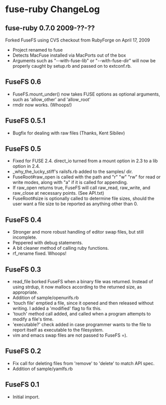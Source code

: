 fuse-ruby ChangeLog
==================

fuse-ruby 0.7.0 2009-??-??
-------------------------

Forked FuseFS using CVS checkout from RubyForge on April 17, 2009

* Project renamed to fuse
* Detects MacFuse installed via MacPorts out of the box
* Arguments such as "--with-fuse-lib" or "--with-fuse-dir" will now be 
	properly caught by setup.rb and passed on to extconf.rb.

FuseFS 0.6
---------------

* FuseFS.mount_under() now takes FUSE options as optional arguments, such as
  'allow_other' and 'allow_root'
* rmdir now works. (Whoops!)

FuseFS 0.5.1
---------------

* Bugfix for dealing with raw files (Thanks, Kent Sibilev)

FuseFS 0.5
---------------

* Fixed for FUSE 2.4. direct_io turned from a mount option in 2.3 to a lib
  option in 2.4.
* _why_the_lucky_stiff's railsfs.rb added to the samples/ dir.
* FuseRoot#raw_open is called with the path and "r" "w" "rw" for read or
  write modes, along with "a" if it is called for appending.
* If raw_open returns true, FuseFS will call raw_read, raw_write, and
  raw_close at necessary points. (See API.txt)
* FuseRoot#size is optionally called to determine file sizes, should the
  user want a file size to be reported as anything other than 0.

FuseFS 0.4
---------------

* Stronger and more robust handling of editor swap files, but still
  incomplete.
* Peppered with debug statements.
* A bit cleaner method of calling ruby functions.
* rf_rename fixed. Whoops!

FuseFS 0.3
---------------

* read_file borked FuseFS when a binary file was returned. Instead of using
  strdup, it now mallocs according to the returned size, as appropriate.
* Addition of sample/openurifs.rb
* 'touch file' emptied a file, since it opened and then released without
  writing. I added a 'modified' flag to fix this.
* 'touch' method call added, and called when a program attempts to modify
  a file's time.
* 'executable?' check added in case programmer wants to the file to report
  itself as executable to the filesystem.
* vim and emacs swap files are not passed to FuseFS =).

FuseFS 0.2
---------------

* Fix call for deleting files from 'remove' to 'delete' to match API spec.
* Addition of sample/yamlfs.rb

FuseFS 0.1
---------------

* Initial import.
